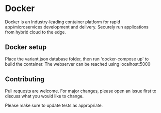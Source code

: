 # Docker
Docker is an Industry-leading container platform for rapid app/microservices development and delivery. Securely run applications from hybrid cloud to the edge.

## Docker setup
Place the variant.json database folder, then run 'docker-compose up' to build the container.
The webserver can be reached using localhost:5000

## Contributing
Pull requests are welcome. For major changes, please open an issue first to discuss what you would like to change.

Please make sure to update tests as appropriate.

    
    